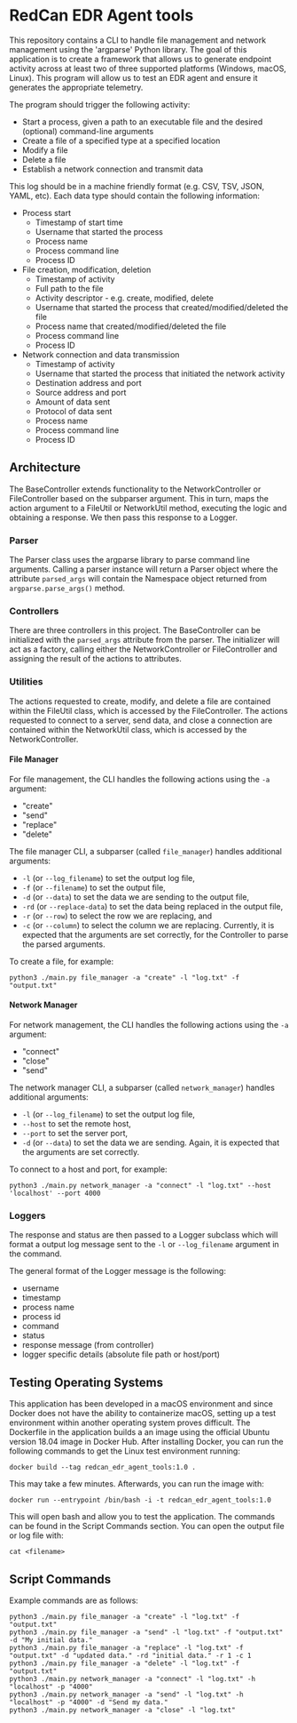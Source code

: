 # RedCan EDR Agent tools

This repository contains a CLI to handle file management and network management using the 'argparse' Python library. The goal of this application is to create a framework that allows us to generate endpoint activity across at least two of three supported platforms (Windows, macOS, Linux). This program will allow us to test an EDR agent and ensure it generates the appropriate telemetry.

The program should trigger the following activity:
- Start a process, given a path to an executable file and the desired (optional) command-line arguments
- Create a file of a specified type at a specified location
- Modify a file
- Delete a file
- Establish a network connection and transmit data

This log should be in a machine friendly format (e.g. CSV, TSV, JSON, YAML, etc). Each data type should contain the following information:
- Process start
    - Timestamp of start time
    - Username that started the process
    - Process name
    - Process command line
    - Process ID
- File creation, modification, deletion
    - Timestamp of activity
    - Full path to the file
    - Activity descriptor - e.g. create, modified, delete
    - Username that started the process that created/modified/deleted the file
    - Process name that created/modified/deleted the file
    - Process command line
    - Process ID
- Network connection and data transmission
    - Timestamp of activity
    - Username that started the process that initiated the network activity
    - Destination address and port
    - Source address and port
    - Amount of data sent
    - Protocol of data sent
    - Process name
    - Process command line
    - Process ID


## Architecture
The BaseController extends functionality to the NetworkController or FileController based on the subparser argument. This in turn, maps the action argument to a FileUtil or NetworkUtil method, executing the logic and obtaining a response. We then pass this response to a Logger.

### Parser
The Parser class uses the argparse library to parse command line arguments. Calling a parser instance will return a Parser object where the attribute `parsed_args` will contain the Namespace object returned from `argparse.parse_args()` method.

### Controllers
There are three controllers in this project. The BaseController can be initialized with the `parsed_args` attribute from the parser. The initializer will act as a factory, calling either the NetworkController or FileController and assigning the result of the actions to attributes.

### Utilities
The actions requested to create, modify, and delete a file are contained within the FileUtil class, which is accessed by the FileController. The actions requested to connect to a server, send data, and close a connection are contained within the NetworkUtil class, which is accessed by the NetworkController.

#### File Manager
For file management, the CLI handles the following actions using the `-a` argument:
- "create"
- "send"
- "replace"
- "delete"

The file manager CLI, a subparser (called `file_manager`) handles additional arguments:
- `-l` (or `--log_filename`) to set the output log file,
- `-f` (or `--filename`) to set the output file,
- `-d` (or `--data`) to set the data we are sending to the output file,
- `-rd` (or `--replace-data`) to set the data being replaced in the output file, 
- `-r` (or `--row`) to select the row we are replacing, and
- `-c` (or `--column`) to select the column we are replacing.
Currently, it is expected that the arguments are set correctly, for the Controller to parse the parsed arguments.

To create a file, for example:
```
python3 ./main.py file_manager -a "create" -l "log.txt" -f "output.txt"
```

#### Network Manager
For network management, the CLI handles the following actions using the `-a` argument:
- "connect"
- "close"
- "send"

The network manager CLI, a subparser (called `network_manager`) handles additional arguments:
- `-l` (or `--log_filename`) to set the output log file,
- `--host` to set the remote host,
- `--port` to set the server port,
- `-d` (or `--data`) to set the data we are sending.
Again, it is expected that the arguments are set correctly.

To connect to a host and port, for example:
```
python3 ./main.py network_manager -a "connect" -l "log.txt" --host 'localhost' --port 4000
```

### Loggers
The response and status are then passed to a Logger subclass which will format a output log message sent to the `-l` or `--log_filename` argument in the command.

The general format of the Logger message is the following:
- username
- timestamp
- process name
- process id
- command
- status
- response message (from controller)
- logger specific details (absolute file path or host/port)

## Testing Operating Systems
This application has been developed in a macOS environment and since Docker does not have the ability to containerize macOS, setting up a test environment within another operating system proves difficult. The Dockerfile in the application builds a an image using the official Ubuntu version 18.04 image in Docker Hub. After installing Docker, you can run the following commands to get the Linux test environment running:
```
docker build --tag redcan_edr_agent_tools:1.0 .
```
This may take a few minutes. Afterwards, you can run the image with:
```
docker run --entrypoint /bin/bash -i -t redcan_edr_agent_tools:1.0 
```
This will open bash and allow you to test the application. The commands can be found in the Script Commands section. You can open the output file or log file with:
```
cat <filename>
```

## Script Commands
Example commands are as follows:
```
python3 ./main.py file_manager -a "create" -l "log.txt" -f "output.txt"
python3 ./main.py file_manager -a "send" -l "log.txt" -f "output.txt" -d "My initial data."
python3 ./main.py file_manager -a "replace" -l "log.txt" -f "output.txt" -d "updated data." -rd "initial data." -r 1 -c 1
python3 ./main.py file_manager -a "delete" -l "log.txt" -f "output.txt"
python3 ./main.py network_manager -a "connect" -l "log.txt" -h "localhost" -p "4000"
python3 ./main.py network_manager -a "send" -l "log.txt" -h "localhost" -p "4000" -d "Send my data."
python3 ./main.py network_manager -a "close" -l "log.txt"
```

